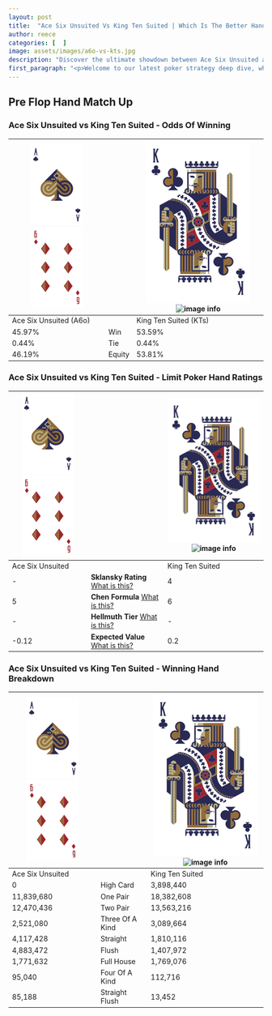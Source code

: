 ```yaml
---
layout: post
title:  "Ace Six Unsuited Vs King Ten Suited | Which Is The Better Hand In Poker? A Complete Guide"
author: reece
categories: [  ]
image: assets/images/a6o-vs-kts.jpg
description: "Discover the ultimate showdown between Ace Six Unsuited and King Ten Suited in poker! Uncover the odds, strategies, and scenarios where one hand triumphs over the other. Get ready to up your poker game with this thrilling analysis."
first_paragraph: "<p>Welcome to our latest poker strategy deep dive, where we're pitting two distinct hands against each other in a high-stakes showdown: Ace Six Unsuited vs King Ten Suited.</p><p>In the dynamic world of poker, every decision counts, and knowing which hand holds the upper hand is key to your success at the table.</p><p>In this article, we'll dissect these two hands, explore the scenarios where one dominates the other, and equip you with the knowledge to make strategic choices that can tip the odds in your favor.</p><p>Get ready to unravel the intriguing dynamics of these poker hands and elevate your game to new heights.</p>"
---
```




[comment]: # (sp0)

## Pre Flop Hand Match Up

<div class="table hand-ratings" markdown="1"> 



### Ace Six Unsuited vs King Ten Suited - Odds Of Winning


    
| ![image info](assets/images/hand1/A.png) ![image info](assets/images/hand1/6o.png) |  | ![image info](assets/images/hand2/K.png) ![image info](assets/images/hand2/Ts.png) |
| -------- | -------- | -------- |
| Ace Six Unsuited (A6o) |  | King Ten Suited (KTs) |
| 45.97% | Win | 53.59% |
| 0.44% | Tie | 0.44% |
| 46.19% | Equity | 53.81% |




[comment]: # (sp1)



### Ace Six Unsuited vs King Ten Suited - Limit Poker Hand Ratings


    
| ![image info](assets/images/hand1/A.png) ![image info](assets/images/hand1/6o.png) |  | ![image info](assets/images/hand2/K.png) ![image info](assets/images/hand2/Ts.png) |
| -------- | -------- | -------- |
| Ace Six Unsuited |  | King Ten Suited |
| - | **Sklansky Rating** [What is this?](/sklansky-rating-explained) | 4 |
| 5 | **Chen Formula** [What is this?](/chen-formula-explained) | 6 |
| - | **Hellmuth Tier** [What is this?](/Hellmuth-tier-explained) | - |
| -0.12 | **Expected Value** [What is this?](/expected-value-explained) | 0.2 |




[comment]: # (sp2)



### Ace Six Unsuited vs King Ten Suited - Winning Hand Breakdown


    
| ![image info](assets/images/hand1/A.png) ![image info](assets/images/hand1/6o.png) |  | ![image info](assets/images/hand2/K.png) ![image info](assets/images/hand2/Ts.png) |
| -------- | -------- | -------- |
| Ace Six Unsuited |  | King Ten Suited |
| 0 | High Card | 3,898,440 |
| 11,839,680 | One Pair | 18,382,608 |
| 12,470,436 | Two Pair | 13,563,216 |
| 2,521,080 | Three Of A Kind | 3,089,664 |
| 4,117,428 | Straight | 1,810,116 |
| 4,883,472 | Flush | 1,407,972 |
| 1,771,632 | Full House | 1,769,076 |
| 95,040 | Four Of A Kind | 112,716 |
| 85,188 | Straight Flush | 13,452 |




[comment]: # (sp3)



</div>

[comment]: # (sp4)



[comment]: # (sp5)

